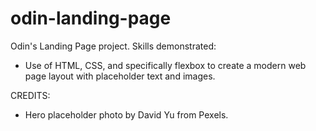 # odin-landing-page
Odin's Landing Page project.
Skills demonstrated:
- Use of HTML, CSS, and specifically flexbox to create a modern web page layout with placeholder text and images.

CREDITS:
- Hero placeholder photo by David Yu from Pexels.